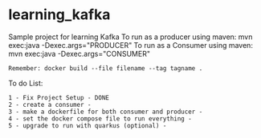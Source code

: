 # learning_kafka


Sample project for learning Kafka
    To run as a producer using maven:  mvn exec:java -Dexec.args="PRODUCER"
    To run as a Consumer using maven:  mvn exec:java -Dexec.args="CONSUMER"

    Remember: docker build --file filename --tag tagname .

To do List:

    1 - Fix Project Setup - DONE
    2 - create a consumer - 
    3 - make a dockerfile for both consumer and producer - 
    4 - set the docker compose file to run everything - 
    5 - upgrade to run with quarkus (optional) -